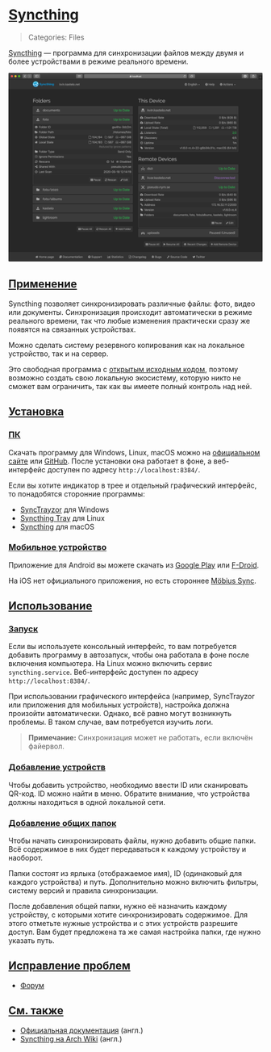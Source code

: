 # [Syncthing](#syncthing)

> Categories: Files

[Syncthing](https://syncthing.net) — программа для синхронизации файлов между
двумя и более устройствами в режиме реального времени.

![Скриншот веб-интерфейса Syncthing](/media/syncthing.jpg)

## [Применение](#utilization)

Syncthing позволяет синхронизировать различные файлы: фото, видео или документы.
Синхронизация происходит автоматически в режиме реального времени, так что любые
изменения практически сразу же появятся на связанных устройствах.

Можно сделать систему резервного копирования как на локальное устройство, так и
на сервер.

Это свободная программа с
[открытым исходным кодом](https://github.com/syncthing/syncthing), поэтому
возможно создать свою локальную экосистему, которую никто не сможет вам
ограничить, так как вы имеете полный контроль над ней.

## [Установка](#installation)

### [ПК](#desktop)

Скачать программу для Windows, Linux, macOS можно на
[официальном сайте](https://syncthing.net/downloads) или
[GitHub](https://github.com/syncthing/syncthing/releases). После установки она
работает в фоне, а веб-интерфейс доступен по адресу `http://localhost:8384/`.

Если вы хотите индикатор в трее и отдельный графический интерфейс, то
понадобятся сторонние программы:

- [SyncTrayzor](https://github.com/canton7/SyncTrayzor/releases) для Windows
- [Syncthing Tray](https://github.com/Martchus/syncthingtray/releases) для Linux
- [Syncthing](https://github.com/syncthing/syncthing-macos/releases) для macOS

### [Мобильное устройство](#mobile)

Приложение для Android вы можете скачать из
[Google Play](https://play.google.com/store/apps/details?id=com.nutomic.syncthingandroid)
или [F-Droid](https://f-droid.org/packages/com.nutomic.syncthingandroid).

На iOS нет официального приложения, но есть стороннее
[Möbius Sync](https://apps.apple.com/us/app/mobiussync/id1539203216).

## [Использование](#usage)

### [Запуск](#launch)

Если вы используете консольный интерфейс, то вам потребуется добавить программу
в автозапуск, чтобы она работала в фоне после включения компьютера. На Linux
можно включить сервис `syncthing.service`. Веб-интерфейс доступен по адресу
`http://localhost:8384/`.

При использовании графического интерфейса (например, SyncTrayzor или приложения
для мобильных устройств), настройка должна произойти автоматически. Однако, всё
равно могут возникнуть проблемы. В таком случае, вам потребуется изучить логи.

> **Примечание:** Синхронизация может не работать, если включён файервол.

### [Добавление устройств](#adding-devices)

Чтобы добавить устройство, необходимо ввести ID или сканировать QR-код. ID можно
найти в меню. Обратите внимание, что устройства должны находиться в одной
локальной сети.

### [Добавление общих папок](#adding-shared-folders)

Чтобы начать синхронизировать файлы, нужно добавить общие папки. Всё содержимое
в них будет передаваться к каждому устройству и наоборот.

Папки состоят из ярлыка (отображаемое имя), ID (одинаковый для каждого
устройства) и путь. Дополнительно можно включить фильтры, систему версий и
правила синхронизации.

После добавления общей папки, нужно её назначить каждому устройству, с которыми
хотите синхронизировать содержимое. Для этого отметьте нужные устройства и с
этих устройств разрешите доступ. Вам будет предложена та же самая настройка
папки, где нужно указать путь.

## [Исправление проблем](#troubleshooting)

- [Форум](https://forum.syncthing.net)

## [См. также](#see-also)

- [Официальная документация](https://docs.syncthing.net/intro/getting-started.html)
(англ.)
- [Syncthing на Arch Wiki](https://wiki.archlinux.org/title/Syncthing) (англ.)
